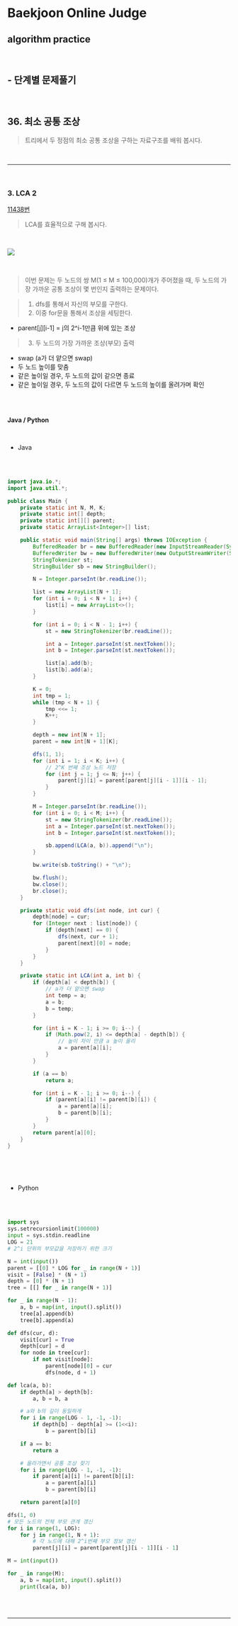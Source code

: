 # Baekjoon Online Judge

## algorithm practice

<br>

## - 단계별 문제풀기

<br>

## 36. 최소 공통 조상

> 트리에서 두 정점의 최소 공통 조상을 구하는 자료구조를 배워 봅시다.

<br>

---

<br>

### 3. LCA 2
[11438번](https://www.acmicpc.net/problem/11438)
> LCA를 효율적으로 구해 봅시다.

<br>

![](https://images.velog.io/images/jini_eun/post/d2eeb87c-fcca-47d7-b050-99786830258e/image.png)

<br>

> 이번 문제는 두 노드의 쌍 M(1 ≤ M ≤ 100,000)개가 주어졌을 때, 두 노드의 가장 가까운 공통 조상이 몇 번인지 출력하는 문제이다.

> 1. dfs를 통해서 자신의 부모를 구한다.
> 2. 이중 for문을 통해서 조상을 세팅한다.
 - parent[j][i-1] = j의 2^i-1만큼 위에 있는 조상
> 3. 두 노드의 가장 가까운 조상(부모) 출력
 - swap (a가 더 얕으면 swap) 
 - 두 노드 높이를 맞춤
 - 같은 높이일 경우, 두 노드의 값이 같으면 종료
 - 같은 높이일 경우, 두 노드의 값이 다르면 두 노드의 높이를 올려가며 확인

<br><br>

**Java / Python**

<br>

- Java

<br><br>

```java
import java.io.*;
import java.util.*;

public class Main {
	private static int N, M, K;
	private static int[] depth;
	private static int[][] parent;
	private static ArrayList<Integer>[] list;

	public static void main(String[] args) throws IOException {
		BufferedReader br = new BufferedReader(new InputStreamReader(System.in));
		BufferedWriter bw = new BufferedWriter(new OutputStreamWriter(System.out));
		StringTokenizer st;
		StringBuilder sb = new StringBuilder();

		N = Integer.parseInt(br.readLine());

		list = new ArrayList[N + 1];
		for (int i = 0; i < N + 1; i++) {
			list[i] = new ArrayList<>();
		}

		for (int i = 0; i < N - 1; i++) {
			st = new StringTokenizer(br.readLine());

			int a = Integer.parseInt(st.nextToken());
			int b = Integer.parseInt(st.nextToken());

			list[a].add(b);
			list[b].add(a);
		}

		K = 0;
		int tmp = 1;
		while (tmp < N + 1) {
			tmp <<= 1;
			K++;
		}

		depth = new int[N + 1];
		parent = new int[N + 1][K];

		dfs(1, 1);
		for (int i = 1; i < K; i++) {
			// 2^K 번째 조상 노드 저장
			for (int j = 1; j <= N; j++) {
				parent[j][i] = parent[parent[j][i - 1]][i - 1];
			}
		}

		M = Integer.parseInt(br.readLine());
		for (int i = 0; i < M; i++) {
			st = new StringTokenizer(br.readLine());
			int a = Integer.parseInt(st.nextToken());
			int b = Integer.parseInt(st.nextToken());

			sb.append(LCA(a, b)).append("\n");
		}

		bw.write(sb.toString() + "\n");

		bw.flush();
		bw.close();
		br.close();
	}

	private static void dfs(int node, int cur) {
		depth[node] = cur;
		for (Integer next : list[node]) {
			if (depth[next] == 0) {
				dfs(next, cur + 1);
				parent[next][0] = node;
			}
		}
	}

	private static int LCA(int a, int b) {
		if (depth[a] < depth[b]) {
			// a가 더 얕으면 swap
			int temp = a;
			a = b;
			b = temp;
		}

		for (int i = K - 1; i >= 0; i--) {
			if (Math.pow(2, i) <= depth[a] - depth[b]) {
				// 높이 차이 만큼 a 높이 올리
				a = parent[a][i];
			}
		}

		if (a == b)
			return a;

		for (int i = K - 1; i >= 0; i--) {
			if (parent[a][i] != parent[b][i]) {
				a = parent[a][i];
				b = parent[b][i];
			}
		}
		return parent[a][0];
	}
}
```

<br><br><br>

- Python

<br><br>

```python
import sys
sys.setrecursionlimit(100000)
input = sys.stdin.readline
LOG = 21
# 2^i 단위의 부모값을 저장하기 위한 크기

N = int(input())
parent = [[0] * LOG for _ in range(N + 1)]
visit = [False] * (N + 1)
depth = [0] * (N + 1)
tree = [[] for _ in range(N + 1)]

for _ in range(N - 1):
    a, b = map(int, input().split())
    tree[a].append(b)
    tree[b].append(a)

def dfs(cur, d):
    visit[cur] = True
    depth[cur] = d
    for node in tree[cur]:
        if not visit[node]:
            parent[node][0] = cur
            dfs(node, d + 1)

def lca(a, b):
    if depth[a] > depth[b]:
        a, b = b, a

    # a와 b의 깊이 동일하게
    for i in range(LOG - 1, -1, -1):
        if depth[b] - depth[a] >= (1<<i):
            b = parent[b][i]

    if a == b:
        return a

    # 올라가면서 공통 조상 찾기
    for i in range(LOG - 1, -1, -1):
        if parent[a][i] != parent[b][i]:
            a = parent[a][i]
            b = parent[b][i]

    return parent[a][0]

dfs(1, 0)
# 모든 노드의 전체 부모 관계 갱신
for i in range(1, LOG):
    for j in range(1, N + 1):
        # 각 노드에 대해 2^i번째 부모 정보 갱신
        parent[j][i] = parent[parent[j][i - 1]][i - 1]

M = int(input())

for _ in range(M):
    a, b = map(int, input().split())
    print(lca(a, b))
```

<br><br>

---

<br>
